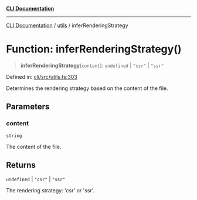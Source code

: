 [**CLI Documentation**](../../README.md)

***

[CLI Documentation](../../README.md) / [utils](../README.md) / inferRenderingStrategy

# Function: inferRenderingStrategy()

> **inferRenderingStrategy**(`content`): `undefined` \| `"csr"` \| `"ssr"`

Defined in: [cli/src/utils.ts:303](https://github.com/stonemjs/cli/blob/83156d7f07cad6e0545ad29ba32878fdd248ede2/src/utils.ts#L303)

Determines the rendering strategy based on the content of the file.

## Parameters

### content

`string`

The content of the file.

## Returns

`undefined` \| `"csr"` \| `"ssr"`

The rendering strategy: 'csr' or 'ssr'.
